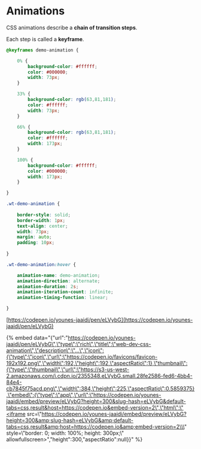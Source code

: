 # Animations

CSS animations describe a **chain of transition steps**.

Each step is called a **keyframe**.

```css
@keyframes demo-animation {

    0% {
        background-color: #ffffff;
        color: #000000;
        width: 73px;
    }

    33% {
        background-color: rgb(63,81,181);
        color: #ffffff;
        width: 73px;
    }

    66% {
        background-color: rgb(63,81,181);
        color: #ffffff;
        width: 173px;
    }

    100% {
        background-color: #ffffff;
        color: #000000;
        width: 173px;
    }

}

.wt-demo-animation {
  
    border-style: solid;
    border-width: 1px;
    text-align: center;
    width: 73px;
    margin: auto;
    padding: 10px;
  
}

.wt-demo-animation:hover {

    animation-name: demo-animation;
    animation-direction: alternate;
    animation-duration: 2s;
    animation-iteration-count: infinite;
    animation-timing-function: linear;

}
```

[https://codepen.io/younes-jaaidi/pen/eLVybG](https://codepen.io/younes-jaaidi/pen/eLVybG)

{% embed data="{\"url\":\"https://codepen.io/younes-jaaidi/pen/eLVybG\",\"type\":\"rich\",\"title\":\"web-dev-css-animation\",\"description\":\"...\",\"icon\":{\"type\":\"icon\",\"url\":\"https://codepen.io/favicons/favicon-192x192.png\",\"width\":192,\"height\":192,\"aspectRatio\":1},\"thumbnail\":{\"type\":\"thumbnail\",\"url\":\"https://s3-us-west-2.amazonaws.com/i.cdpn.io/2355348.eLVybG.small.28fe2586-fed6-4bb4-84e4-cb7845f75acd.png\",\"width\":384,\"height\":225,\"aspectRatio\":0.5859375},\"embed\":{\"type\":\"app\",\"url\":\"https://codepen.io/younes-jaaidi/embed/preview/eLVybG?height=300&slug-hash=eLVybG&default-tabs=css,result&host=https://codepen.io&embed-version=2\",\"html\":\"<iframe src=\\\"https://codepen.io/younes-jaaidi/embed/preview/eLVybG?height=300&amp;slug-hash=eLVybG&amp;default-tabs=css,result&amp;host=https://codepen.io&amp;embed-version=2\\\" style=\\\"border: 0; width: 100%; height: 300px;\\\" allowfullscreen></iframe>\",\"height\":300,\"aspectRatio\":null}}" %}

